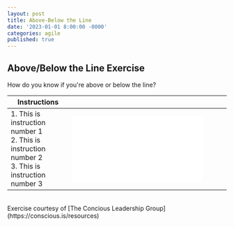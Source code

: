 ```yaml
---
layout: post
title: Above-Below the Line
date: '2023-01-01 8:00:00 -0000'
categories: agile
published: true
---
```

## Above/Below the Line Exercise
How do you know if you're above or below the line?

|Instructions| |
|---------|----------|
|<img width=200/>1. This is instruction number 1 <br> 2. This is instruction number 2 <br> 3. This is instruction number 3 |<img width=500/><embed src="{{site.baseurl}}/assets/locating_yourself.pdf" type="application/pdf"/>  |

<br>
Exercise courtesy of [The Concious Leadership Group] (https://conscious.is/resources)